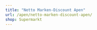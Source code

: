 ```yaml
---
title: "Netto Marken-Discount Apen"
url: /apen/netto-marken-discount-apen/
shop: Supermarkt
---
```

